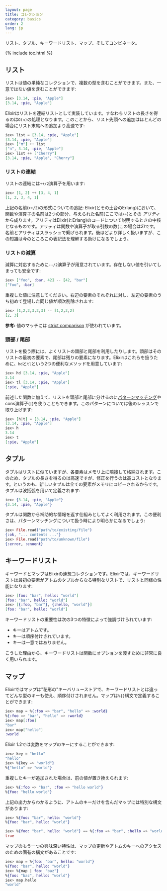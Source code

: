 ```yaml
---
layout: page
title: コレクション
category: basics
order: 2
lang: jp
---
```


リスト、タプル、キーワードリスト、マップ、そしてコンビネータ。

{% include toc.html %}

## リスト

リストは値の単純なコレクションで、複数の型を含むことができます。また、一意ではない値を含むことができます:

```elixir
iex> [3.14, :pie, "Apple"]
[3.14, :pie, "Apple"]
```

Elixirはリストを連結リストとして実装しています。すなわちリストの長さを得るのは`O(n)`の処理となります。このことから、リスト先頭への追加はほとんどの場合にリスト末尾への追加より高速です:

```elixir
iex> list = [3.14, :pie, "Apple"]
[3.14, :pie, "Apple"]
iex> ["π"] ++ list
["π", 3.14, :pie, "Apple"]
iex> list ++ ["Cherry"]
[3.14, :pie, "Apple", "Cherry"]
```


### リストの連結

リストの連結には`++/2`演算子を用います:

```elixir
iex> [1, 2] ++ [3, 4, 1]
[1, 2, 3, 4, 1]
```

上記の名前(`++/2`)の形式についての追記: Elixir(とその土台のErlang)において、関数や演算子の名前は2つの部分、与えられた名前(ここでは`++`)とその _アリティ_ から成ります。アリティはElixir(とErlang)のコードについて説明するときの中核となるものです。アリティは関数や演算子が取る引数の数(この場合は2)です。名前とアリティはスラッシュで繋げられます。後ほどより詳しく扱いますが、この知識は今のところこの表記法を理解する助けになるでしょう。

### リストの減算

減算に対応するために`--/2`演算子が用意されています。存在しない値を引いてしまっても安全です:

```elixir
iex> ["foo", :bar, 42] -- [42, "bar"]
["foo", :bar]
```

重複した値に注意してください。右辺の要素のそれぞれに対し、左辺の要素のうち初めて登場した同じ値が順次削除されます:

```elixir
iex> [1,2,2,3,2,3] -- [1,2,3,2]
[2, 3]
```

**参考:** 値のマッチには [strict comparison](../basics/#comparison) が使われています。

### 頭部 / 尾部

リストを扱う際には、よくリストの頭部と尾部を利用したりします。頭部はそのリストの最初の要素で、尾部は残りの要素になります。Elixirはこれらを扱うために、`hd`と`tl`という2つの便利なメソッドを用意しています:

```elixir
iex> hd [3.14, :pie, "Apple"]
3.14
iex> tl [3.14, :pie, "Apple"]
[:pie, "Apple"]
```

前述した関数に加えて、リストを頭部と尾部に分けるのに[パターンマッチング](../pattern-matching/)やcons演算子(`|`)を使うこともできます。このパターンについては後のレッスンで取り上げます:

```elixir
iex> [h|t] = [3.14, :pie, "Apple"]
[3.14, :pie, "Apple"]
iex> h
3.14
iex> t
[:pie, "Apple"]
```

## タプル

タプルはリストに似ていますが、各要素はメモリ上に隣接して格納されます。このため、タプルの長さを得るのは高速ですが、修正を行うのは高コストとなります。というのも、新しいタプルは全ての要素がメモリにコピーされるからです。タプルは波括弧を用いて定義されます:

```elixir
iex> {3.14, :pie, "Apple"}
{3.14, :pie, "Apple"}
```

タプルは関数から補助的な情報を返す仕組みとしてよく利用されます。この便利さは、パターンマッチングについて扱う時により明らかになるでしょう:

```elixir
iex> File.read("path/to/existing/file")
{:ok, "... contents ..."}
iex> File.read("path/to/unknown/file")
{:error, :enoent}
```

## キーワードリスト

キーワードとマップはElixirの連想コレクションです。Elixirでは、キーワードリストは最初の要素がアトムのタプルからなる特別なリストで、リストと同様の性能になります:

```elixir
iex> [foo: "bar", hello: "world"]
[foo: "bar", hello: "world"]
iex> [{:foo, "bar"}, {:hello, "world"}]
[foo: "bar", hello: "world"]
```

キーワードリストの重要性は次の3つの特徴によって強調づけられています:

+ キーはアトムです。
+ キーは順序付けされています。
+ キーは一意ではありません。

こうした理由から、キーワードリストは関数にオプションを渡すために非常に良く用いられます。

## マップ

Elixirではマップは"花形の"キーバリューストアで、キーワードリストとは違ってどんな型のキーも使え、順序付けされません。マップは`%{}`構文で定義することができます:

```elixir
iex> map = %{:foo => "bar", "hello" => :world}
%{:foo => "bar", "hello" => :world}
iex> map[:foo]
"bar"
iex> map["hello"]
:world
```

Elixir 1.2では変数をマップのキーにすることができます:

```elixir
iex> key = "hello"
"hello"
iex> %{key => "world"}
%{"hello" => "world"}
```

重複したキーが追加された場合は、前の値が置き換えられます:

```elixir
iex> %{:foo => "bar", :foo => "hello world"}
%{foo: "hello world"}
```

上記の出力からわかるように、アトムのキーだけを含んだマップには特別な構文があります:

```elixir
iex> %{foo: "bar", hello: "world"}
%{foo: "bar", hello: "world"}

iex> %{foo: "bar", hello: "world"} == %{:foo => "bar", :hello => "world"}
true
```

マップのもう一つの興味深い特性は、マップの更新やアトムのキーへのアクセスのための固有の構文があることです:

```elixir
iex> map = %{foo: "bar", hello: "world"}
%{foo: "bar", hello: "world"}
iex> %{map | foo: "baz"}
%{foo: "baz", hello: "world"}
iex> map.hello
"world"
```

